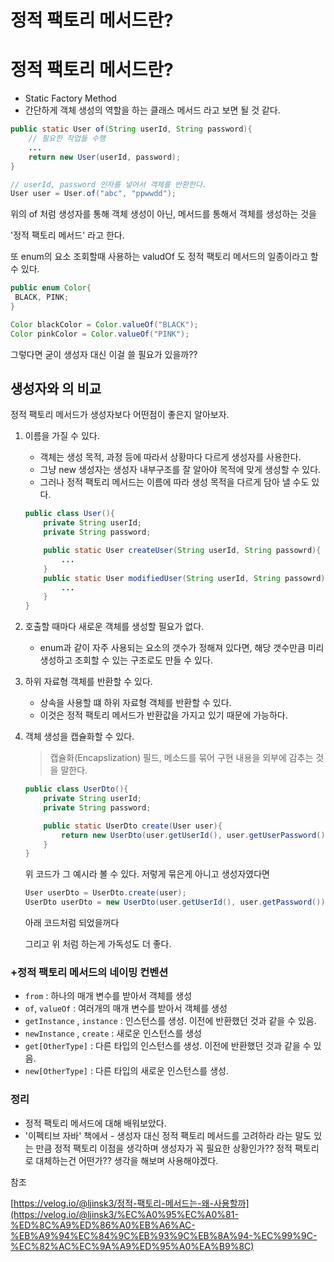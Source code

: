 # 정적 팩토리 메서드란?

# 정적 팩토리 메서드란?

- Static Factory Method
- 간단하게 객체 생성의 역할을 하는 클래스 메서드 라고 보면 될 것 같다.

```java
public static User of(String userId, String password){
	// 필요한 작업들 수행
	...
	return new User(userId, password);
}

// userId, password 인자를 넣어서 객체를 반환한다.
User user = User.of("abc", "ppwwdd");
```

위의 of 처럼 생성자를 통해 객체 생성이 아닌, 메서드를 통해서 객체를 생성하는 것을

'정적 팩토리 메서드' 라고 한다.

또 enum의 요소 조회할때 사용하는 valudOf 도 정적 팩토리 메서드의 일종이라고 할 수 있다.

```java
public enum Color{
 BLACK, PINK;
}

Color blackColor = Color.valueOf("BLACK");
Color pinkColor = Color.valueOf("PINK");
```

그렇다면 굳이 생성자 대신 이걸 쓸 필요가 있을까??

## 생성자와 의 비교

정적 팩토리 메서드가 생성자보다 어떤점이 좋은지 알아보자.

1. 이름을 가질 수 있다.
    - 객체는 생성 목적, 과정 등에 따라서 상황마다 다르게 생성자를 사용한다.
    - 그냥 new 생성자는 생성자 내부구조를 잘 알아야 목적에 맞게 생성할 수 있다.
    - 그러나 정적 팩토리 메서드는 이름에 따라 생성 목적을 다르게 담아 낼 수도 있다.

    ```java
    public class User(){
    	private String userId;
    	private String password;

    	public static User createUser(String userId, String passowrd){
    		...
    	}
    	public static User modifiedUser(String userId, String passowrd){
    		...
    	}
    }
    ```

2. 호출할 때마다 새로운 객체를 생성할 필요가 없다.
    - enum과 같이 자주 사용되는 요소의 갯수가 정해져 있다면, 해당 갯수만큼 미리 생성하고 조회할 수 있는 구조로도 만들 수 있다.
3. 하위 자료형 객체를 반환할 수 있다.
    - 상속을 사용할 떄 하위 자료형 객체를 반환할 수 있다.
    - 이것은 정적 팩토리 메서드가 반환값을 가지고 있기 때문에 가능하다.
4. 객체 생성을 캡슐화할 수 있다.

    > 캡슐화(Encapslization)
    필드, 메소드를 묶어 구현 내용을 외부에 감추는 것을 말한다.

    ```java
    public class UserDto(){
    	private String userId;
    	private String password;

    	public static UserDto create(User user){
    		return new UserDto(user.getUserId(), user.getUserPassword());
    	}
    }
    ```

    위 코드가 그 예시라 볼 수 있다. 저렇게 묶은게 아니고 생성자였다면

    ```java
    User userDto = UserDto.create(user);
    UserDto userDto = new UserDto(user.getUserId(), user.getPassword());
    ```

    아래 코드처럼 되었을꺼다

    그리고 위 처럼 하는게 가독성도 더 좋다.

### +정적 팩토리 메서드의 네이밍 컨벤션

- `from` : 하나의 매개 변수를 받아서 객체를 생성
- `of`, `valueOf` : 여러개의 매개 변수를 받아서 객체를 생성
- `getInstance` , `instance` : 인스턴스를 생성. 이전에 반환했던 것과 같을 수 있음.
- `newInstance` , `create` : 새로운 인스턴스를 생성
- `get[OtherType]` : 다른 타입의 인스턴스를 생성. 이전에 반환했던 것과 같을 수 있음.
- `new[OtherType]` : 다른 타입의 새로운 인스턴스를 생성.

### 정리

- 정적 팩토리 메서드에 대해 배워보았다.
- '이펙티브 자바' 책에서 - 생성자 대신 정적 팩토리 메서드를 고려하라 라는 말도 있는 만큼 정적 팩토리 이점을 생각하며 생성자가 꼭 필요한 상황인가?? 정적 팩토리로 대체하는건 어떤가?? 생각을 해보며 사용해야겠다.

참조

[https://velog.io/@ljinsk3/정적-팩토리-메서드는-왜-사용할까](https://velog.io/@ljinsk3/%EC%A0%95%EC%A0%81-%ED%8C%A9%ED%86%A0%EB%A6%AC-%EB%A9%94%EC%84%9C%EB%93%9C%EB%8A%94-%EC%99%9C-%EC%82%AC%EC%9A%A9%ED%95%A0%EA%B9%8C)